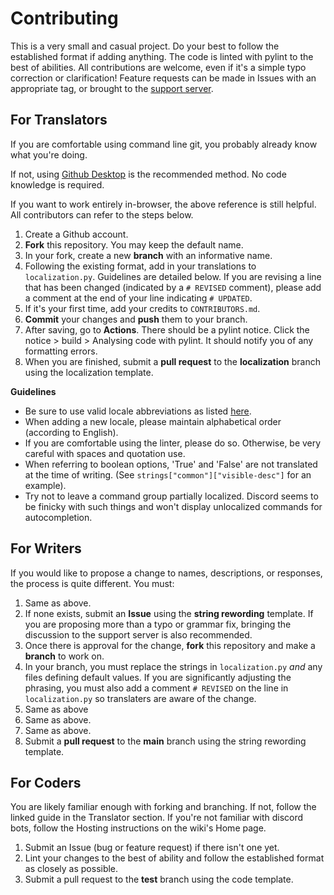 # Contributing
This is a very small and casual project. Do your best to follow the established format if adding anything. The code is linted with pylint to the best of abilities. All contributions are welcome, even if it's a simple typo correction or clarification! Feature requests can be made in Issues with an appropriate tag, or brought to the [support server](https://discord.gg/VZYKBptWFJ).

## For Translators
If you are comfortable using command line git, you probably already know what you're doing.

If not, using [Github Desktop](https://github.com/firstcontributions/first-contributions/blob/master/gui-tool-tutorials/github-desktop-tutorial.md) is the recommended method. No code knowledge is required.

If you want to work entirely in-browser, the above reference is still helpful. All contributors can refer to the steps below.

1. Create a Github account.
2. **Fork** this repository. You may keep the default name.
3. In your fork, create a new **branch** with an informative name.
4. Following the existing format, add in your translations to `localization.py`. Guidelines are detailed below. If you are revising a line that has been changed (indicated by a `# REVISED` comment), please add a comment at the end of your line indicating `# UPDATED`.
5. If it's your first time, add your credits to `CONTRIBUTORS.md`.
6. **Commit** your changes and **push** them to your branch. 
7. After saving, go to **Actions**. There should be a pylint notice. Click the notice > build > Analysing code with pylint. It should notify you of any formatting errors.
8. When you are finished, submit a **pull request** to the **localization** branch using the localization template.

**Guidelines**
* Be sure to use valid locale abbreviations as listed [here](https://discord.com/developers/docs/reference#locales).
* When adding a new locale, please maintain alphabetical order (according to English).
* If you are comfortable using the linter, please do so. Otherwise, be very careful with spaces and quotation use. 
* When referring to boolean options, 'True' and 'False' are not translated at the time of writing. (See `strings["common"]["visible-desc"]` for an example).
* Try not to leave a command group partially localized. Discord seems to be finicky with such things and won't display unlocalized commands for autocompletion.

## For Writers
If you would like to propose a change to names, descriptions, or responses, the process is quite different. You must:

1. Same as above.
2. If none exists, submit an **Issue** using the **string rewording** template. If you are proposing more than a typo or grammar fix, bringing the discussion to the support server is also recommended. 
3. Once there is approval for the change, **fork** this repository and make a **branch** to work on.
4. In your branch, you must replace the strings in `localization.py` *and* any files defining default values. If you are significantly adjusting the phrasing, you must also add a comment `# REVISED` on the line in `localization.py` so translaters are aware of the change.
5. Same as above
6. Same as above.
7. Same as above.
8. Submit a **pull request** to the **main** branch using the string rewording template.

## For Coders
You are likely familiar enough with forking and branching. If not, follow the linked guide in the Translator section. If you're not familiar with discord bots, follow the Hosting instructions on the wiki's Home page.

1. Submit an Issue (bug or feature request) if there isn't one yet. 
2. Lint your changes to the best of ability and follow the established format as closely as possible.
3. Submit a pull request to the **test** branch using the code template.

